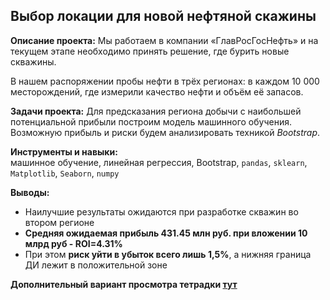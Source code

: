 ## Выбор локации для новой нефтяной скажины

**Описание проекта:**
Мы работаем в компании «ГлавРосГосНефть» и на текущем этапе необходимо принять решение, где бурить новые скважины.

В нашем распоряжении пробы нефти в трёх регионах: в каждом 10 000 месторождений, где измерили качество нефти и объём её запасов. 

**Задачи проекта:** 
Для предсказания региона добычи с наибольшей потенциальной прибыли построим модель машинного обучения. Возможную прибыль и риски будем анализировать техникой *Bootstrap*.

**Инструменты и навыки:**  
машинное обучение, линейная регрессия, Bootstrap, `pandas`, `sklearn`, `Matplotlib`, `Seaborn`, `numpy`

**Выводы:**  
* Наилучшие результаты ожидаются при разработке скважин во втором регионе
* **Средняя ожидаемая прибыль 431.45 млн руб. при вложении 10 млрд руб - ROI=4.31%**
* При этом **риск уйти в убыток всего лишь 1,5%**, а нижняя граница ДИ лежит в положительной зоне

__Дополнительный вариант просмотра тетрадки [тут](https://nbviewer.jupyter.org/github/artdaal/yandex-practicum-projects/blob/main/08_ML_in_bussiness/Development_of_new_oil_fields.ipynb)__
